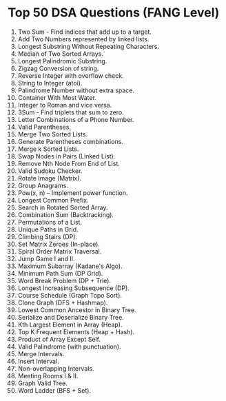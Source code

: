 # Top 50 DSA Questions (FANG Level)

1. Two Sum - Find indices that add up to a target.
2. Add Two Numbers represented by linked lists.
3. Longest Substring Without Repeating Characters.
4. Median of Two Sorted Arrays.
5. Longest Palindromic Substring.
6. Zigzag Conversion of string.
7. Reverse Integer with overflow check.
8. String to Integer (atoi).
9. Palindrome Number without extra space.
10. Container With Most Water.
11. Integer to Roman and vice versa.
12. 3Sum - Find triplets that sum to zero.
13. Letter Combinations of a Phone Number.
14. Valid Parentheses.
15. Merge Two Sorted Lists.
16. Generate Parentheses combinations.
17. Merge k Sorted Lists.
18. Swap Nodes in Pairs (Linked List).
19. Remove Nth Node From End of List.
20. Valid Sudoku Checker.
21. Rotate Image (Matrix).
22. Group Anagrams.
23. Pow(x, n) – Implement power function.
24. Longest Common Prefix.
25. Search in Rotated Sorted Array.
26. Combination Sum (Backtracking).
27. Permutations of a List.
28. Unique Paths in Grid.
29. Climbing Stairs (DP).
30. Set Matrix Zeroes (In-place).
31. Spiral Order Matrix Traversal.
32. Jump Game I and II.
33. Maximum Subarray (Kadane's Algo).
34. Minimum Path Sum (DP Grid).
35. Word Break Problem (DP + Trie).
36. Longest Increasing Subsequence (DP).
37. Course Schedule (Graph Topo Sort).
38. Clone Graph (DFS + Hashmap).
39. Lowest Common Ancestor in Binary Tree.
40. Serialize and Deserialize Binary Tree.
41. Kth Largest Element in Array (Heap).
42. Top K Frequent Elements (Heap + Hash).
43. Product of Array Except Self.
44. Valid Palindrome (with punctuation).
45. Merge Intervals.
46. Insert Interval.
47. Non-overlapping Intervals.
48. Meeting Rooms I & II.
49. Graph Valid Tree.
50. Word Ladder (BFS + Set).